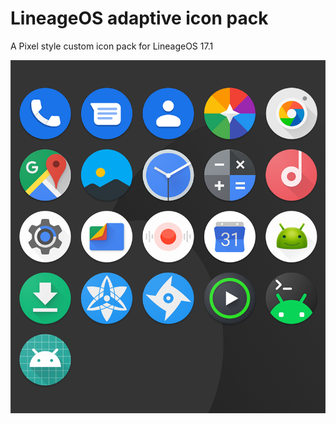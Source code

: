 # LineageOS adaptive icon pack
A Pixel style custom icon pack for LineageOS 17.1

![icons_prev](./icons_prev.png "preview")

